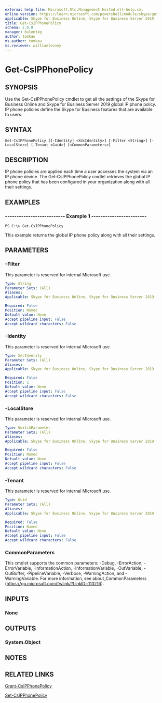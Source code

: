 ```yaml
---
external help file: Microsoft.Rtc.Management.Hosted.dll-help.xml
online version: https://learn.microsoft.com/powershell/module/skype/get-csipphonepolicy
applicable: Skype for Business Online, Skype for Business Server 2019
title: Get-CsIPPhonePolicy
schema: 2.0.0
manager: bulenteg
author: tomkau
ms.author: tomkau
ms.reviewer: williamlooney
---
```


# Get-CsIPPhonePolicy

## SYNOPSIS
Use the Get-CsIPPhonePolicy cmdlet to get all the settings of the Skype for Business Online and Skype for Business Server 2019 global IP phone policy. IP phone policies define the Skype for Business features that are available to users.

## SYNTAX

```
Get-CsIPPhonePolicy [[-Identity] <XdsIdentity>] [-Filter <String>] [-LocalStore] [-Tenant <Guid>] [<CommonParameters>]
```

## DESCRIPTION
IP phone policies are applied each time a user accesses the system via an IP phone device. The Get-CsIPPhonePolicy cmdlet retrieves the global IP phone policy that has been configured in your organization along with all their settings.

## EXAMPLES

### -------------------------- Example 1 ------------------------
```
PS C:\> Get-CsIPPhonePolicy
```

This example returns the global IP phone policy along with all their settings.

## PARAMETERS

### -Filter
This parameter is reserved for internal Microsoft use.

```yaml
Type: String
Parameter Sets: (All)
Aliases: 
Applicable: Skype for Business Online, Skype for Business Server 2019

Required: False
Position: Named
Default value: None
Accept pipeline input: False
Accept wildcard characters: False
```

### -Identity
This parameter is reserved for internal Microsoft use.

```yaml
Type: XdsIdentity
Parameter Sets: (All)
Aliases: 
Applicable: Skype for Business Online, Skype for Business Server 2019

Required: False
Position: 1
Default value: None
Accept pipeline input: False
Accept wildcard characters: False
```

### -LocalStore
This parameter is reserved for internal Microsoft use.

```yaml
Type: SwitchParameter
Parameter Sets: (All)
Aliases: 
Applicable: Skype for Business Online, Skype for Business Server 2019

Required: False
Position: Named
Default value: None
Accept pipeline input: False
Accept wildcard characters: False
```

### -Tenant
This parameter is reserved for internal Microsoft use.

```yaml
Type: Guid
Parameter Sets: (All)
Aliases: 
Applicable: Skype for Business Online, Skype for Business Server 2019

Required: False
Position: Named
Default value: None
Accept pipeline input: False
Accept wildcard characters: False
```

### CommonParameters
This cmdlet supports the common parameters: -Debug, -ErrorAction, -ErrorVariable, -InformationAction, -InformationVariable, -OutVariable, -OutBuffer, -PipelineVariable, -Verbose, -WarningAction, and -WarningVariable. For more information, see about_CommonParameters (https://go.microsoft.com/fwlink/?LinkID=113216).

## INPUTS

### None


## OUTPUTS

### System.Object


## NOTES


## RELATED LINKS
[Grant-CsIPPhonePolicy](https://learn.microsoft.com/powershell/module/skype/grant-csipphonepolicy?view=skype-ps)

[Set-CsIPPhonePolicy](https://learn.microsoft.com/powershell/module/skype/set-csipphonepolicy?view=skype-ps)
